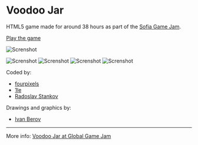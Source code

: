 Voodoo Jar
=======================

HTML5 game made for around 38 hours as part of the [Sofia Game Jam](http://www.sofiagamejam.com/).

[Play the game](http://iliannikolov.com/sgj)

![Screnshot](https://s3.amazonaws.com/f.cl.ly/items/0h0E1I0b1m3p192F2Q2C/Screen%20Recording%202016-01-31%20at%2015.09.gif?v=f26ca28c)

![Screnshot](https://s3.amazonaws.com/f.cl.ly/items/1a2x2q0Y0o43131p3Q1A/Screen%20Recording%202016-01-31%20at%2013.37.gif?v=0d812eb3)
![Screnshot](https://s3.amazonaws.com/f.cl.ly/items/2S1b3D1Z0z3K1c3S2t2Q/Screen%20Shot%202016-01-31%20at%2015.06.38.png?v=eedd4233)
![Screnshot](https://s3.amazonaws.com/f.cl.ly/items/3P2L1z1q1F2v2H1p3c2u/Screen%20Shot%202016-01-31%20at%2015.06.43.png?v=e0de51b0)
![Screnshot](https://s3.amazonaws.com/f.cl.ly/items/3k0E0P2B0s2c123t3l20/Screen%20Shot%202016-01-31%20at%2013.38.53.png?v=65f3f0b2)

Coded by:

 * [fourpixels](https://github.com/fourpixels)
 * [1le](https://github.com/1le)
 * [Radoslav Stankov](https://github.com/rstankov)

Drawings and graphics by:

 * [Ivan Berov](http://www.behance.net/Berov)

<hr />

More info: [Voodoo Jar at Global Game Jam](http://globalgamejam.org/2016/games/voodoo-jar)

